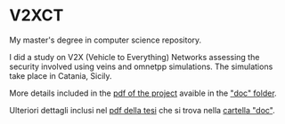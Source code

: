 # V2XCT
My master's degree in computer science repository.

I did a study on V2X (Vehicle to Everything) Networks assessing the security involved using veins and omnetpp simulations.
The simulations take place in Catania, Sicily.

More details included in the [pdf of the project](doc/thesis-steccanella.pdf) avaible in the ["doc" folder](doc).

Ulteriori dettagli inclusi nel [pdf della tesi](doc/thesis-steccanella.pdf) che si trova nella [cartella "doc"](doc).
